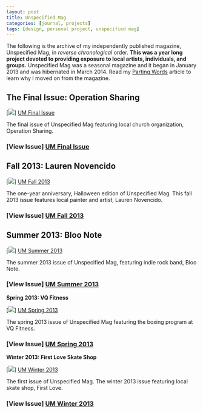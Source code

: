 ```yaml
---
layout: post
title: Unspecified Mag
categories: [journal, projects]
tags: [design, personal project, unspecified mag]
---
```


The following is the archive of my independently published magazine, Unspecified Mag, in *reverse chronological* order. **This was a year long project devoted to providing exposure to local artists, individuals, and groups.** Unspecified Mag was a seasonal magazine and it began in January 2013 and was hibernated in March 2014. Read my [Parting Words](/parting-words) article to learn why I moved on from the magazine.


## The Final Issue: Operation Sharing

[![](https://danegonzalez.com/wp-content/uploads/2015/02/UM_FinalIssue_Cover.jpg)] [UM Final Issue]

The final issue of Unspecified Mag featuring local church organization, Operation Sharing.

### [View Issue] [UM Final Issue]


## Fall 2013: Lauren Novencido

[![](https://danegonzalez.com/wp-content/uploads/2015/02/UM_Fall13_Cover.jpg)] [UM Fall 2013]

The one-year anniversary, Halloween edition of Unspecified Mag. This fall 2013 issue features local painter and artist, Lauren Novencido.

### [View Issue] [UM Fall 2013]
 

## Summer 2013: Bloo Note

[![](https://danegonzalez.com/wp-content/uploads/2015/02/UM_Summer13_Cover1.jpg)] [UM Summer 2013]

The summer 2013 issue of Unspecified Mag, featuring indie rock band, Bloo Note.

### [View Issue] [UM Summer 2013]
 

**Spring 2013: VQ Fitness**

[![](https://danegonzalez.com/wp-content/uploads/2015/02/UM_Spring13_Cover.jpg)] [UM Spring 2013]

The spring 2013 issue of Unspecified Mag featuring the boxing program at VQ Fitness.

### [View Issue] [UM Spring 2013]
 

**Winter 2013: First Love Skate Shop**

[![](https://danegonzalez.com/wp-content/uploads/2015/02/UM_Winter13_Cover.jpg)] [UM Winter 2013]

The first issue of Unspecified Mag. The winter 2013 issue featuring local skate shop, First Love.

### [View Issue] [UM Winter 2013]


[UM Final Issue]: /wp-content/uploads/2015/02/5.-The-Final-Issue-Unspecified-Mag.pdf "The Final Issue: Operation Sharing"
[UM Fall 2013]: https://danegonzalez.com/assets/pdf/4.-Fall-2013-Unspecified-Mag.pdf "Fall 2013: Lauren Novencido"
[UM Summer 2013]:  https://danegonzalez.com/assets/pdf/3.-Summer-2013-Unspecified-Mag.pdf "Summer 2013: Bloo Note"
[UM Spring 2013]:	https://danegonzalez.com/assets/pdf/2.-Spring-2013-Unspecified-Mag.pdf "Spring 2013: VQ Fitness"
[UM Winter 2013]: https://danegonzalez.com/assets/pdf/1.-Winter-2013-Unspecified-Mag.pdf "Winter 2013: First Love Skate Shop"
